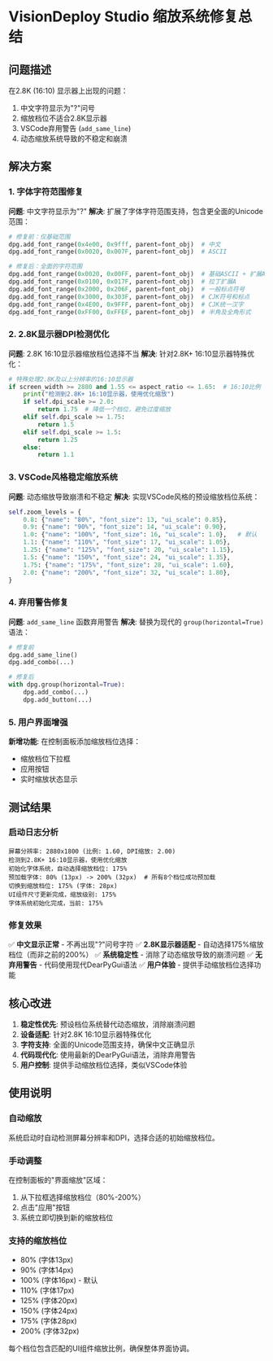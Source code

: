 # VisionDeploy Studio 缩放系统修复总结

## 问题描述
在2.8K (16:10) 显示器上出现的问题：
1. 中文字符显示为"?"问号
2. 缩放档位不适合2.8K显示器
3. VSCode弃用警告 (`add_same_line`)
4. 动态缩放系统导致的不稳定和崩溃

## 解决方案

### 1. 字体字符范围修复
**问题**: 中文字符显示为"?"
**解决**: 扩展了字体字符范围支持，包含更全面的Unicode范围：

```python
# 修复前：仅基础范围
dpg.add_font_range(0x4e00, 0x9fff, parent=font_obj)  # 中文
dpg.add_font_range(0x0020, 0x007F, parent=font_obj)  # ASCII

# 修复后：全面的字符范围
dpg.add_font_range(0x0020, 0x00FF, parent=font_obj)  # 基础ASCII + 扩展ASCII
dpg.add_font_range(0x0100, 0x017F, parent=font_obj)  # 拉丁扩展A
dpg.add_font_range(0x2000, 0x206F, parent=font_obj)  # 一般标点符号
dpg.add_font_range(0x3000, 0x303F, parent=font_obj)  # CJK符号和标点
dpg.add_font_range(0x4E00, 0x9FFF, parent=font_obj)  # CJK统一汉字
dpg.add_font_range(0xFF00, 0xFFEF, parent=font_obj)  # 半角及全角形式
```

### 2. 2.8K显示器DPI检测优化
**问题**: 2.8K 16:10显示器缩放档位选择不当
**解决**: 针对2.8K+ 16:10显示器特殊优化：

```python
# 特殊处理2.8K及以上分辨率的16:10显示器
if screen_width >= 2880 and 1.55 <= aspect_ratio <= 1.65:  # 16:10比例
    print("检测到2.8K+ 16:10显示器，使用优化缩放")
    if self.dpi_scale >= 2.0:
        return 1.75  # 降低一个档位，避免过度缩放
    elif self.dpi_scale >= 1.75:
        return 1.5
    elif self.dpi_scale >= 1.5:
        return 1.25
    else:
        return 1.1
```

### 3. VSCode风格稳定缩放系统
**问题**: 动态缩放导致崩溃和不稳定
**解决**: 实现VSCode风格的预设缩放档位系统：

```python
self.zoom_levels = {
    0.8: {"name": "80%", "font_size": 13, "ui_scale": 0.85},
    0.9: {"name": "90%", "font_size": 14, "ui_scale": 0.90},
    1.0: {"name": "100%", "font_size": 16, "ui_scale": 1.0},   # 默认
    1.1: {"name": "110%", "font_size": 17, "ui_scale": 1.05},
    1.25: {"name": "125%", "font_size": 20, "ui_scale": 1.15},
    1.5: {"name": "150%", "font_size": 24, "ui_scale": 1.35},
    1.75: {"name": "175%", "font_size": 28, "ui_scale": 1.60},
    2.0: {"name": "200%", "font_size": 32, "ui_scale": 1.80},
}
```

### 4. 弃用警告修复
**问题**: `add_same_line` 函数弃用警告
**解决**: 替换为现代的 `group(horizontal=True)` 语法：

```python
# 修复前
dpg.add_same_line()
dpg.add_combo(...)

# 修复后
with dpg.group(horizontal=True):
    dpg.add_combo(...)
    dpg.add_button(...)
```

### 5. 用户界面增强
**新增功能**: 在控制面板添加缩放档位选择：
- 缩放档位下拉框
- 应用按钮
- 实时缩放状态显示

## 测试结果

### 启动日志分析
```
屏幕分辨率: 2880x1800 (比例: 1.60, DPI缩放: 2.00)
检测到2.8K+ 16:10显示器，使用优化缩放
初始化字体系统，自动选择缩放档位: 175%
预加载字体: 80% (13px) -> 200% (32px)  # 所有8个档位成功预加载
切换到缩放档位: 175% (字体: 28px)
UI组件尺寸更新完成，缩放级别: 175%
字体系统初始化完成，当前: 175%
```

### 修复效果
✅ **中文显示正常** - 不再出现"?"问号字符
✅ **2.8K显示器适配** - 自动选择175%缩放档位（而非之前的200%）
✅ **系统稳定性** - 消除了动态缩放导致的崩溃问题
✅ **无弃用警告** - 代码使用现代DearPyGui语法
✅ **用户体验** - 提供手动缩放档位选择功能

## 核心改进

1. **稳定性优先**: 预设档位系统替代动态缩放，消除崩溃问题
2. **设备适配**: 针对2.8K 16:10显示器特殊优化
3. **字符支持**: 全面的Unicode范围支持，确保中文正确显示
4. **代码现代化**: 使用最新的DearPyGui语法，消除弃用警告
5. **用户控制**: 提供手动缩放档位选择，类似VSCode体验

## 使用说明

### 自动缩放
系统启动时自动检测屏幕分辨率和DPI，选择合适的初始缩放档位。

### 手动调整
在控制面板的"界面缩放"区域：
1. 从下拉框选择缩放档位（80%-200%）
2. 点击"应用"按钮
3. 系统立即切换到新的缩放档位

### 支持的缩放档位
- 80% (字体13px)
- 90% (字体14px) 
- 100% (字体16px) - 默认
- 110% (字体17px)
- 125% (字体20px)
- 150% (字体24px)
- 175% (字体28px)
- 200% (字体32px)

每个档位包含匹配的UI组件缩放比例，确保整体界面协调。
